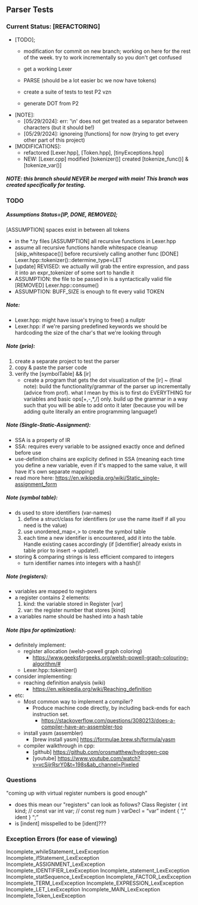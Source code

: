 ## Parser Tests
### Current Status: [REFACTORING]
- [TODO]; 
    -  modification for commit on new branch; working on here for the rest of the week. try to work incrementally so you don't get confused




    - get a working Lexer
    - PARSE (should be a lot easier bc we now have tokens)
    - create a suite of tests to test P2 vzn
    - generate DOT from P2
- [NOTE]: 
    - [05/29/2024]: err: '\n' does not get treated as a separator between characters (but it should be!)
    - [05/29/2024]: ignoreing [functions] for now (trying to get every other part of this project)
- [MODIFICATIONS]: 
    - refactored [Lexer.hpp], [Token.hpp], [tinyExceptions.hpp] 
    - NEW: [Lexer.cpp] 
        modified [tokenizer()]
        created [tokenize_func()] & [tokenize_var()]
##### NOTE: this branch should NEVER be merged with main! This branch was created specifically for testing.


### TODO
##### Assumptions Status=[IP, DONE, REMOVED];
[ASSUMPTION] spaces exist in between all tokens
- in the *.ty files
[ASSUMPTION] all recursive functions in Lexer.hpp
- assume all recursive functions handle whitespace cleanup [skip_whitespace()] before recursively calling another func
[DONE] Lexer.hpp::tokenizer()::determine_type=LET
- [update] REVISED: we actually will grab the entire expression, and pass it into an expr_tokenizer of some sort to handle it
- ASSUMPTION: the file to be passed in is a syntactically valid file
[REMOVED] Lexer.hpp::consume()
- ASSUMPTION: BUFF_SIZE is enough to fit every valid TOKEN
##### Note:
- Lexer.hpp: might have issue's trying to free() a nullptr
- Lexer.hpp: if we're parsing predefined keywords we should be hardcoding the size of the char's that we're looking through 
##### Note (prio):
1. create a separate project to test the parser
2. copy & paste the parser code
3. verify the [symbolTable] && [ir]
    - create a program that gets the dot visualization of the [ir]
~ (final note): build the functionality/grammar of the parser up incrementally (advice from prof). what I mean by this is to first do EVERYTHING for variables and basic ops[+,-,*,/] only. build up the grammar in a way such that you will be able to add onto it later (because you will be adding quite literally an entire programming language!)

##### Note (Single-Static-Assignment):
- SSA is a property of IR
- SSA: requires every variable to be assigned exactly once and defined before use
- use-definition chains are explicity defined in SSA (meaning each time you define a new variable, even if it's mapped to the same value, it will have it's own separate mapping)
- read more here: https://en.wikipedia.org/wiki/Static_single-assignment_form

##### Note (symbol table):
- ds used to store identifiers (var-names)
    1. define a struct/class for identifiers (or use the name itself if all you need is the value)
    2. use unordered_map<,> to create the symbol table
    3. each time a new identifier is encountered, add it into the table. Handle existing cases accordingly (if [identifier] already exists in table prior to insert -> update!).
- storing & comparing strings is less efficient compared to integers 
    - turn identifier names into integers with a hash()!

##### Note (registers):
- variables are mapped to registers
- a register contains 2 elements:
    1. kind: the variable stored in Register [var]
    2. var: the register number that stores [kind]
- a variables name should be hashed into a hash table

##### Note (tips for optimization):
- definitely implement:
    - register allocation (welsh-powell graph coloring)
        - https://www.geeksforgeeks.org/welsh-powell-graph-colouring-algorithm/#
    - Lexer.hpp::tokenizer()
- consider implementing:
    - reaching definition analysis (wiki)
        - https://en.wikipedia.org/wiki/Reaching_definition
- etc:
  * Most common way to implement a compiler? 
    - Produce machine code directly, by including back-ends for each instruction set.
        - https://stackoverflow.com/questions/3080213/does-a-compiler-have-an-assembler-too
  * install yasm (assembler)
    - [brew install yasm] https://formulae.brew.sh/formula/yasm
  * compiler walkthrough in cpp:
    - [github] https://github.com/orosmatthew/hydrogen-cpp
    - [youtube] https://www.youtube.com/watch?v=vcSijrRsrY0&t=198s&ab_channel=Pixeled
    



### Questions
"coming up with virtual register numbers is good enough"
- does this mean our "registers" can look as follows?
    Class Register {
        int kind; // const var
        int var; // const reg num
    }
varDecl = “var” indent { “,” ident } “;”
- is [indent] misspelled to be [ident]???


### Exception Errors (for ease of viewing)
Incomplete_whileStatement_LexException
Incomplete_ifStatement_LexException
Incomplete_ASSIGNMENT_LexException
Incomplete_IDENTIFIER_LexException
Incomplete_statement_LexException
Incomplete_statSequence_LexException
Incomplete_FACTOR_LexException
Incomplete_TERM_LexException
Incomplete_EXPRESSION_LexException
Incomplete_LET_LexException
Incomplete_MAIN_LexException
Incomplete_Token_LexException